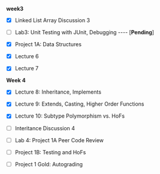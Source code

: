 **week3**

- [x] Linked List Array Discussion 3
- [ ] Lab3: Unit Testing with JUnit, Debugging ---- [**Pending**]
- [x] Project 1A: Data Structures
- [x] Lecture 6
- [x] Lecture 7



**Week 4**

- [x] Lecture 8: Inheritance, Implements

- [x] Lecture 9: Extends, Casting, Higher Order Functions 

- [x] Lecture 10: Subtype Polymorphism vs. HoFs

- [ ] Interitance Discussion 4

- [ ] Lab 4: Project 1A Peer Code Review

- [ ] Project 1B: Testing and HoFs

- [ ] Project 1 Gold: Autograding

  
